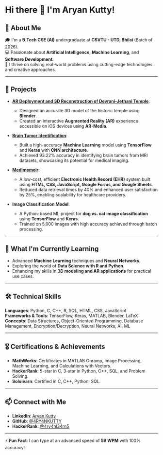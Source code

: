 # Hi there 👋 I'm Aryan Kutty!

## 🚀 About Me
🎓 I'm a **B.Tech CSE (AI)** undergraduate at **CSVTU - UTD, Bhilai** (Batch of 2026).  
💻 Passionate about **Artificial Intelligence**, **Machine Learning**, and **Software Development**.  
🌟 I thrive on solving real-world problems using cutting-edge technologies and creative approaches.  

---

## 🔭 Projects
- **[AR Deployment and 3D Reconstruction of Devrani-Jethani Temple](https://github.com/4RY4NKUTTY/PROJECT---Devrani-Jethani_Temple)**:  
  - Designed an accurate 3D model of the historic temple using **Blender**.  
  - Created an interactive **Augmented Reality (AR)** experience accessible on iOS devices using **AR-Media**.  

- **[Brain Tumor Identification](https://github.com/4RY4NKUTTY/Brain-Tumor-Detecion-Model)**:  
  - Built a high-accuracy **Machine Learning** model using **TensorFlow** and **Keras** with **CNN architecture**.  
  - Achieved 93.22% accuracy in identifying brain tumors from MRI datasets, showcasing its potential for medical imaging.  

- **[Medimemoir](https://github.com/4RY4NKUTTY/Aryan-Kutty---medi-memoir)**:  
  - A low-cost, efficient **Electronic Health Record (EHR)** system built using **HTML, CSS, JavaScript, Google Forms, and Google Sheets**.  
  - Reduced data retrieval times by 40% and enhanced user satisfaction by 25%, enabling scalability for healthcare providers.  

- **Image Classification Model**:  
  - A Python-based ML project for **dog vs. cat image classification** using **TensorFlow** and **Keras**.  
  - Trained on 5,000 images with high accuracy achieved through batch processing.

---

## 🌱 What I'm Currently Learning
- Advanced **Machine Learning** techniques and **Neural Networks**.  
- Exploring the world of **Data Science with R and Python**.  
- Enhancing my skills in **3D modeling and AR applications** for practical use cases.  

---

## 🛠️ Technical Skills
**Languages**: Python, C, C++, R, SQL, HTML, CSS, JavaScript  
**Frameworks & Tools**: TensorFlow, Keras, MATLAB, Blender, LaTeX  
**Concepts**: Data Structures, Object-Oriented Programming, Database Management, Encryption/Decryption, Neural Networks, AI, ML  

---

## 🎖️ Certifications & Achievements
- **MathWorks**: Certificates in MATLAB Onramp, Image Processing, Machine Learning, and Calculations with Vectors.  
- **HackerRank**: 5-star in C, 3-star in Python, C++, SQL, and Problem Solving.  
- **Sololearn**: Certified in C, C++, Python, SQL.  

---

## 📫 Connect with Me
- **LinkedIn**: [Aryan Kutty](https://www.linkedin.com/in/aryan-kutty-8899062b0/)  
- **GitHub**: [@4RY4NKUTTY](https://github.com/4RY4NKUTTY)  
- **HackerRank**: [@4ry4nl34rn5](https://www.hackerrank.com/4ry4nl34rn5)  

---

⚡ **Fun Fact**: I can type at an advanced speed of **59 WPM** with 100% accuracy! 
